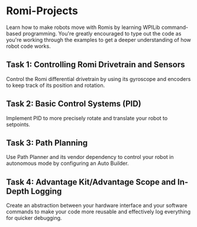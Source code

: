# Romi-Projects
Learn how to make robots move with Romis by learning WPILib command-based programming. You're greatly encouraged to type out the code as you're working through the examples to get a deeper understanding of how robot code works.

## Task 1: Controlling Romi Drivetrain and Sensors
Control the Romi differential drivetrain by using its gyroscope and encoders to keep track of its position and rotation.

## Task 2: Basic Control Systems (PID) 
Implement PID to more precisely rotate and translate your robot to setpoints. 

## Task 3: Path Planning
Use Path Planner and its vendor dependency to control your robot in autonomous mode by configuring an Auto Builder.

## Task 4: Advantage Kit/Advantage Scope and In-Depth Logging
Create an abstraction between your hardware interface and your software commands to make your code more reusable and effectively log everything for quicker debugging. 